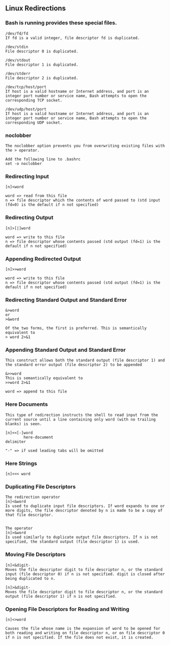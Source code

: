 ## Linux Redirections

### Bash is running provides these special files.

```
/dev/fd/fd
If fd is a valid integer, file descriptor fd is duplicated.

/dev/stdin
File descriptor 0 is duplicated.

/dev/stdout
File descriptor 1 is duplicated.

/dev/stderr
File descriptor 2 is duplicated.

/dev/tcp/host/port
If host is a valid hostname or Internet address, and port is an integer port number or service name, Bash attempts to open the corresponding TCP socket.

/dev/udp/host/port
If host is a valid hostname or Internet address, and port is an integer port number or service name, Bash attempts to open the corresponding UDP socket.
```

### noclobber
```
The noclobber option prevents you from overwriting existing files with the > operator.

Add the following line to .bashrc 
set -o noclobber
```

### Redirecting Input
```
[n]<word

word => read from this file
n => file descriptor which the contents of word passed to (std input (fd=0) is the default if n not specified)
```

### Redirecting Output
```
[n]>[|]word

word => write to this file
n => file descriptor whose contents passed (std output (fd=1) is the default if n not specified)
```

### Appending Redirected Output
```
[n]>>word

word => write to this file
n => file descriptor whose contents passed (std output (fd=1) is the default if n not specified)
```

### Redirecting Standard Output and Standard Error
```
&>word
or
>&word

Of the two forms, the first is preferred. This is semantically equivalent to
> word 2>&1
```

### Appending Standard Output and Standard Error
```
This construct allows both the standard output (file descriptor 1) and the standard error output (file descriptor 2) to be appended

&>>word
This is semantically equivalent to
>>word 2>&1

word => append to this file
```

### Here Documents
```
This type of redirection instructs the shell to read input from the current source until a line containing only word (with no trailing blanks) is seen.

[n]<<[-]word
        here-document
delimiter

"-" => if used leading tabs will be omitted
```

### Here Strings
```
[n]<<< word
```

### Duplicating File Descriptors
```
The redirection operator
[n]<&word
Is used to duplicate input file descriptors. If word expands to one or more digits, the file descriptor denoted by n is made to be a copy of that file descriptor.


The operator
[n]>&word
Is used similarly to duplicate output file descriptors. If n is not specified, the standard output (file descriptor 1) is used.
```

### Moving File Descriptors
```
[n]<&digit-
Moves the file descriptor digit to file descriptor n, or the standard input (file descriptor 0) if n is not specified. digit is closed after being duplicated to n.

[n]>&digit-
Moves the file descriptor digit to file descriptor n, or the standard output (file descriptor 1) if n is not specified.
```

### Opening File Descriptors for Reading and Writing
```
[n]<>word

Causes the file whose name is the expansion of word to be opened for both reading and writing on file descriptor n, or on file descriptor 0 if n is not specified. If the file does not exist, it is created.
```
